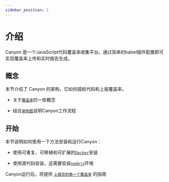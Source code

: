 ```yaml
---
sidebar_position: 1
---
```


# 介绍

Canyon 是一个JavaScript代码覆盖率收集平台。通过简单的babel插件配置即可实现覆盖率上传和实时报告生成。

## 概念

本节介绍了 Canyon 的架构，它如何插桩代码和上报覆盖率。

- 关于[`覆盖率`](/docs/concepts/coverage)的一些概念

- 结合[`架构图`](/docs/concepts/architecture)说明Canyon工作流程



## 开始

本节说明如何使用一下方法安装和运行Canyon：

- 使用可重复、可移植和可扩展的[`Docker`](/docs/get_started/docker)安装

- 使用源代码安装，这需要安装[`nodejs`](/docs/get_started/nodejs)环境

Canyon运行后，将提供 [`上报您的第一个覆盖率`](/docs/get_started/first_coverage) 的指南

